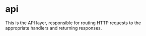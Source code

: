 # api

This is the API layer, responsible for routing HTTP requests to the appropriate handlers and returning responses.